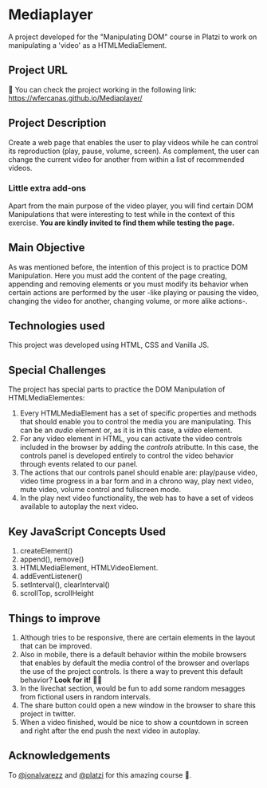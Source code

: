 # Mediaplayer

A project developed for the "Manipulating DOM" course in Platzi to work on manipulating a 'video' as a HTMLMediaElement.

## Project URL

🚀 You can check the project working in the following link: https://wfercanas.github.io/Mediaplayer/

## Project Description

Create a web page that enables the user to play videos while he can control its reproduction (play, pause, volume, screen). As complement, the user can change the current video for another from within a list of recommended videos.

### Little extra add-ons

Apart from the main purpose of the video player, you will find certain DOM Manipulations that were interesting to test while in the context of this exercise. **You are kindly invited to find them while testing the page.**

## Main Objective

As was mentioned before, the intention of this project is to practice DOM Manipulation. Here you must add the content of the page creating, appending and removing elements or you must modify its behavior when certain actions are performed by the user -like playing or pausing the video, changing the video for another, changing volume, or more alike actions-.

## Technologies used

This project was developed using HTML, CSS and Vanilla JS.

## Special Challenges

The project has special parts to practice the DOM Manipulation of HTMLMediaElementes:

1. Every HTMLMediaElement has a set of specific properties and methods that should enable you to control the media you are manipulating. This can be an _audio_ element or, as it is in this case, a _video_ element.
2. For any video element in HTML, you can activate the video controls included in the browser by adding the _controls_ atributte. In this case, the controls panel is developed entirely to control the video behavior through events related to our panel.
3. The actions that our controls panel should enable are: play/pause video, video time progress in a bar form and in a chrono way, play next video, mute video, volume control and fullscreen mode.
4. In the play next video functionality, the web has to have a set of videos available to autoplay the next video.

## Key JavaScript Concepts Used

1. createElement()
2. append(), remove()
3. HTMLMediaElement, HTMLVideoElement.
4. addEventListener()
5. setInterval(), clearInterval()
6. scrollTop, scrollHeight

## Things to improve

1. Although tries to be responsive, there are certain elements in the layout that can be improved.
2. Also in mobile, there is a default behavior within the mobile browsers that enables by default the media control of the browser and overlaps the use of the project controls. Is there a way to prevent this default behavior? **Look for it!** 🕵️‍♀️
3. In the livechat section, would be fun to add some random mesagges from fictional users in random intervals.
4. The share button could open a new window in the browser to share this project in twitter.
5. When a video finished, would be nice to show a countdown in screen and right after the end push the next video in autoplay.

## Acknowledgements

To [@jonalvarezz](https://twitter.com/jonalvarezz) and [@platzi](https://twitter.com/platzi) for this amazing course 💚.
